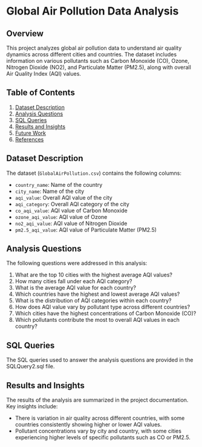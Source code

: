 # Global Air Pollution Data Analysis

## Overview

This project analyzes global air pollution data to understand air quality dynamics across different cities and countries. The dataset includes information on various pollutants such as Carbon Monoxide (CO), Ozone, Nitrogen Dioxide (NO2), and Particulate Matter (PM2.5), along with overall Air Quality Index (AQI) values.

## Table of Contents

1. [Dataset Description](#dataset-description)
2. [Analysis Questions](#analysis-questions)
3. [SQL Queries](#sql-queries)
4. [Results and Insights](#results-and-insights)
5. [Future Work](#future-work)
6. [References](#references)

## Dataset Description

The dataset (`GlobalAirPollution.csv`) contains the following columns:

- `country_name`: Name of the country
- `city_name`: Name of the city
- `aqi_value`: Overall AQI value of the city
- `aqi_category`: Overall AQI category of the city
- `co_aqi_value`: AQI value of Carbon Monoxide
- `ozone_aqi_value`: AQI value of Ozone
- `no2_aqi_value`: AQI value of Nitrogen Dioxide
- `pm2.5_aqi_value`: AQI value of Particulate Matter (PM2.5)

## Analysis Questions

The following questions were addressed in this analysis:

1. What are the top 10 cities with the highest average AQI values?
2. How many cities fall under each AQI category?
3. What is the average AQI value for each country?
4. Which countries have the highest and lowest average AQI values?
5. What is the distribution of AQI categories within each country?
6. How does AQI value vary by pollutant type across different countries?
7. Which cities have the highest concentrations of Carbon Monoxide (CO)?
8. Which pollutants contribute the most to overall AQI values in each country?

## SQL Queries

The SQL queries used to answer the analysis questions are provided in the SQLQuery2.sql file.

## Results and Insights

The results of the analysis are summarized in the project documentation. Key insights include:
- There is variation in air quality across different countries, with some countries consistently showing higher or lower AQI values.
- Pollutant concentrations vary by city and country, with some cities experiencing higher levels of specific pollutants such as CO or PM2.5.


